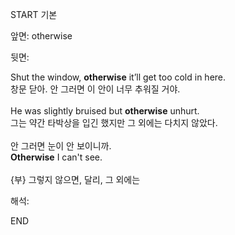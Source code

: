 START
기본

앞면:
otherwise


뒷면:
<div>Shut the window, <strong>otherwise</strong> it’ll get too cold in here. <br></div><div><div><div>창문 닫아. 안 그러면 이 안이 너무 추워질 거야.</div></div></div><div><br></div><div><div>He was slightly bruised but <strong>otherwise</strong> unhurt. </div><div><div>그는 약간 타박상을 입긴 했지만 그 외에는 다치지 않았다.</div></div></div><div><br></div><div><div><div><span>안 그러면 눈이 안 보이니까.</span></div></div><div><div><span><strong>Otherwise</strong> I can't see.</span></div></div></div><div><br></div><div>{부} 그렇지 않으면, 달리, 그 외에는</div>


해석:
<!--ID: 1746614454373-->
END